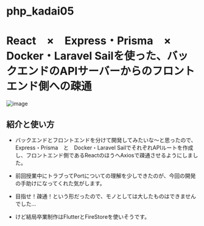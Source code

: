 


# php_kadai05

# React　×　Express・Prisma　×　Docker・Laravel Sailを使った、バックエンドのAPIサーバーからのフロントエンド側への疎通
![image](https://github.com/tatsuyakusukawa/php_kadai05/assets/130893390/eeec7f6a-eff7-4832-bae6-f3ff391cf9b9)



## 紹介と使い方

  - バックエンドとフロントエンドを分けて開発してみたいな～と思ったので、　Express・Prisma　と　Docker・Laravel SailでそれぞれAPIルートを作成し、フロントエンド側であるReactのほうへAxiosで疎通させるようにしました。
  - 前回授業中にトラブってPortについての理解を少しできたのが、今回の開発の手助けになってくれた気がします。
  - 目指せ！疎通！という形だったので、モノとしては大したものはできませんでした…

  - けど結局卒業制作はFlutterとFireStoreを使いそうです。
